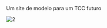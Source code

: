 Um site de modelo para um TCC futuro

![2](https://user-images.githubusercontent.com/130109019/230528252-a55f3e10-e2f1-4500-9d72-3c98fb5fde14.png)

